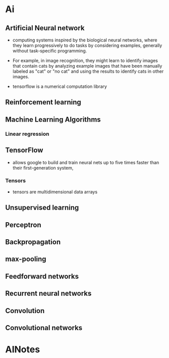 
# Ai 

## Artificial Neural network
- computing systems inspired by the biological neural networks, where they learn progressively to do tasks by considering examples, generally without task-specific programming.
- For example, in image recognition, they might learn to identify images that contain cats by analyzing example images that have been manually labeled as "cat" or "no cat" and 
  using the results to identify cats in other images. 

- tensorflow is a numerical computation library 

## Reinforcement learning

## Machine Learning Algorithms 

### Linear regression

## TensorFlow
- allows google to build and train neural nets up to five times faster than their first-generation system, 

### Tensors 
- tensors are multidimensional data arrays 


## Unsupervised learning
 

## Perceptron 

## Backpropagation

## max-pooling

## Feedforward networks 

## Recurrent neural networks

## Convolution

## Convolutional networks 



# AINotes
